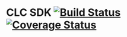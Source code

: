 CLC SDK [![Build Status](https://travis-ci.org/mikebeyer/clc-sdk.svg?branch=master)](https://travis-ci.org/mikebeyer/clc-sdk) [![Coverage Status](https://coveralls.io/repos/mikebeyer/clc-sdk/badge.svg?branch=master&service=github)](https://coveralls.io/github/mikebeyer/clc-sdk?branch=master)
======
